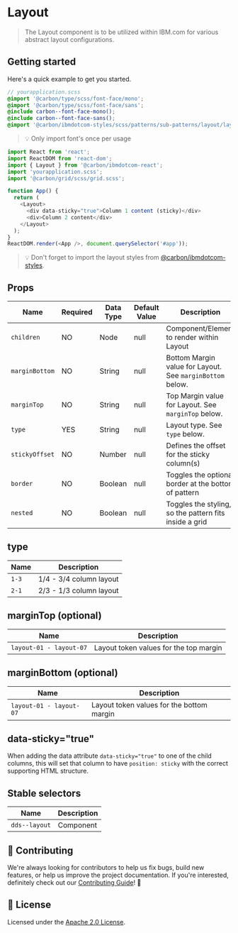 # Layout

> The Layout component is to be utilized within IBM.com for various abstract
> layout configurations.

## Getting started

Here's a quick example to get you started.

```scss
// yourapplication.scss
@import '@carbon/type/scss/font-face/mono';
@import '@carbon/type/scss/font-face/sans';
@include carbon--font-face-mono();
@include carbon--font-face-sans();
@import '@carbon/ibmdotcom-styles/scss/patterns/sub-patterns/layout/layout';
```

> 💡 Only import font's once per usage

```javascript
import React from 'react';
import ReactDOM from 'react-dom';
import { Layout } from '@carbon/ibmdotcom-react';
import 'yourapplication.scss';
import '@carbon/grid/scss/grid.scss';

function App() {
  return (
    <Layout>
      <div data-sticky="true">Column 1 content (sticky)</div>
      <div>Column 2 content</div>
    </Layout>
  );
}
ReactDOM.render(<App />, document.querySelector('#app'));
```

> 💡 Don't forget to import the layout styles from
> [@carbon/ibmdotcom-styles](https://github.com/carbon-design-system/ibm-dotcom-library/blob/master/packages/styles).

## Props

| Name           | Required | Data Type | Default Value | Description                                               |
| -------------- | -------- | --------- | ------------- | --------------------------------------------------------- |
| `children`     | NO       | Node      | null          | Component/Element to render within Layout                 |
| `marginBottom` | NO       | String    | null          | Bottom Margin value for Layout. See `marginBottom` below. |
| `marginTop`    | NO       | String    | null          | Top Margin value for Layout. See `marginTop` below.       |
| `type`         | YES      | String    | null          | Layout type. See `type` below.                            |
| `stickyOffset` | NO       | Number    | null          | Defines the offset for the sticky column(s)               |
| `border`       | NO       | Boolean   | null          | Toggles the optional border at the bottom of pattern      |
| `nested`       | NO       | Boolean   | null          | Toggles the styling, so the pattern fits inside a grid    |

## type

| Name  | Description             |
| ----- | ----------------------- |
| `1-3` | 1/4 - 3/4 column layout |
| `2-1` | 2/3 - 1/3 column layout |

## marginTop (optional)

| Name                    | Description                            |
| ----------------------- | -------------------------------------- |
| `layout-01 - layout-07` | Layout token values for the top margin |

## marginBottom (optional)

| Name                    | Description                               |
| ----------------------- | ----------------------------------------- |
| `layout-01 - layout-07` | Layout token values for the bottom margin |

## data-sticky="true"

When adding the data attribute `data-sticky="true"` to one of the child columns,
this will set that column to have `position: sticky` with the correct supporting
HTML structure.

## Stable selectors

| Name          | Description |
| ------------- | ----------- |
| `dds--layout` | Component   |

## 🙌 Contributing

We're always looking for contributors to help us fix bugs, build new features,
or help us improve the project documentation. If you're interested, definitely
check out our
[Contributing Guide](https://github.com/carbon-design-system/ibm-dotcom-library/blob/master/.github/CONTRIBUTING.md)!
👀

## 📝 License

Licensed under the
[Apache 2.0 License](https://github.com/carbon-design-system/ibm-dotcom-library/blob/master/LICENSE).
